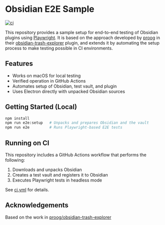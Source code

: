 # Obsidian E2E Sample

[![ci](https://github.com/qawatake/obsidian-e2e-sample/actions/workflows/ci.yml/badge.svg?event=schedule)](https://github.com/qawatake/obsidian-e2e-sample/actions/workflows/ci.yml)

This repository provides a sample setup for end-to-end testing of Obsidian plugins using [Playwright](https://playwright.dev).
It is based on the approach developed by [proog](https://github.com/proog) in their [obsidian-trash-explorer](https://github.com/proog/obsidian-trash-explorer) plugin, and extends it by automating the setup process to make testing possible in CI environments.

## Features

- Works on macOS for local testing
- Verified operation in GitHub Actions
- Automates setup of Obsidian, test vault, and plugin
- Uses Electron directly with unpacked Obsidian sources

## Getting Started (Local)

```sh
npm install
npm run e2e:setup   # Unpacks and prepares Obsidian and the vault
npm run e2e         # Runs Playwright-based E2E tests
```

## Running on CI

This repository includes a GitHub Actions workflow that performs the following:

1. Downloads and unpacks Obsidian
2. Creates a test vault and registers it to Obsidian
3. Executes Playwright tests in headless mode

See [ci.yml](.github/workflows/ci.yml) for details.

## Acknowledgements

Based on the work in [proog/obsidian-trash-explorer](https://github.com/proog/obsidian-trash-explorer)
